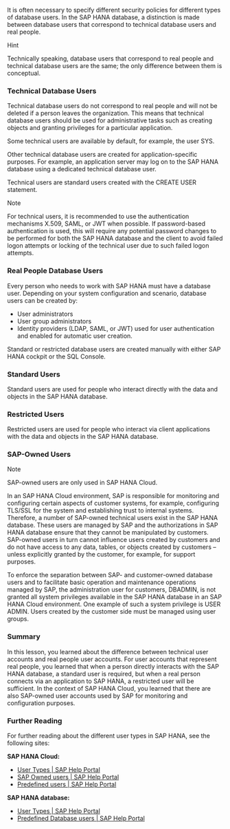 
It is often necessary to specify different security policies for different types of database users. In the SAP HANA database, a distinction is made between database users that correspond to technical database users and real people.

Hint

Technically speaking, database users that correspond to real people and technical database users are the same; the only difference between them is conceptual.

### Technical Database Users

Technical database users do not correspond to real people and will not be deleted if a person leaves the organization. This means that technical database users should be used for administrative tasks such as creating objects and granting privileges for a particular application.

Some technical users are available by default, for example, the user SYS.

Other technical database users are created for application-specific purposes. For example, an application server may log on to the SAP HANA database using a dedicated technical database user.

Technical users are standard users created with the CREATE USER statement.

Note

For technical users, it is recommended to use the authentication mechanisms X.509, SAML, or JWT when possible. If password-based authentication is used, this will require any potential password changes to be performed for both the SAP HANA database and the client to avoid failed logon attempts or locking of the technical user due to such failed logon attempts.

### Real People Database Users

Every person who needs to work with SAP HANA must have a database user. Depending on your system configuration and scenario, database users can be created by:

- User administrators
- User group administrators
- Identity providers (LDAP, SAML, or JWT) used for user authentication and enabled for automatic user creation.

Standard or restricted database users are created manually with either SAP HANA cockpit or the SQL Console.

### Standard Users

Standard users are used for people who interact directly with the data and objects in the SAP HANA database.

### Restricted Users

Restricted users are used for people who interact via client applications with the data and objects in the SAP HANA database.

### SAP-Owned Users

Note

SAP-owned users are only used in SAP HANA Cloud.

In an SAP HANA Cloud environment, SAP is responsible for monitoring and configuring certain aspects of customer systems, for example, configuring TLS/SSL for the system and establishing trust to internal systems. Therefore, a number of SAP-owned technical users exist in the SAP HANA database. These users are managed by SAP and the authorizations in SAP HANA database ensure that they cannot be manipulated by customers. SAP-owned users in turn cannot influence users created by customers and do not have access to any data, tables, or objects created by customers – unless explicitly granted by the customer, for example, for support purposes.

To enforce the separation between SAP- and customer-owned database users and to facilitate basic operation and maintenance operations managed by SAP, the administration user for customers, DBADMIN, is not granted all system privileges available in the SAP HANA database in an SAP HANA Cloud environment. One example of such a system privilege is USER ADMIN. Users created by the customer side must be managed using user groups.

### Summary

In this lesson, you learned about the difference between technical user accounts and real people user accounts. For user accounts that represent real people, you learned that when a person directly interacts with the SAP HANA database, a standard user is required, but when a real person connects via an application to SAP HANA, a restricted user will be sufficient. In the context of SAP HANA Cloud, you learned that there are also SAP-owned user accounts used by SAP for monitoring and configuration purposes.

### Further Reading

For further reading about the different user types in SAP HANA, see the following sites:

**SAP HANA Cloud:**

- [User Types | SAP Help Portal](https://help.sap.com/docs/hana-cloud-database/sap-hana-cloud-sap-hana-database-security-guide/user-types)
- [SAP Owned users | SAP Help Portal](https://help.sap.com/docs/hana-cloud-database/sap-hana-cloud-sap-hana-database-security-guide/user-management)
- [Predefined users | SAP Help Portal](https://help.sap.com/docs/hana-cloud-database/sap-hana-cloud-sap-hana-database-security-guide/predefined-users)

**SAP HANA database:**

- [User Types | SAP Help Portal](https://help.sap.com/docs/SAP_HANA_PLATFORM/b3ee5778bc2e4a089d3299b82ec762a7/dec8d273bb571014b4c2b771d3e0f166.html)
- [Predefined Database users | SAP Help Portal](https://help.sap.com/docs/SAP_HANA_PLATFORM/b3ee5778bc2e4a089d3299b82ec762a7/de4ee8bbbb5710148a04f023da147c8d.html)